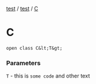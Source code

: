 [test](test/index) / [test](test/test/index) / [C](test/test/-c)


# C

`open class C&lt;T&gt; `




### Parameters

`T` - this is `some code` and other text


